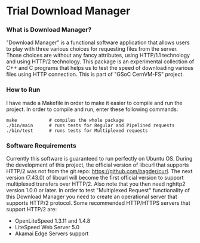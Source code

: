 # Trial Download Manager

### What is Download Manager?

  "Download Manager" is a functional software application that allows users to play with three various choices for requesting files from the server. Those choices are without any fancy attributes, using HTTP/1.1 technology and using HTTP/2 technology. This package is an experimental collection of C++ and C programs that helps us to test the speed of downloading various files using HTTP connection. This is part of "GSoC CernVM-FS" project.
  
### How to Run

I have made a Makefile in order to make it easier to compile and run the project. In order to compile and run, enter these following commands: 

```
make            # compiles the whole package
./bin/main      # runs tests for Regular and Pipelined requests
./bin/test      # runs tests for Multiplexed requests
```

### Software Requirements

  Currently this software is guaranteed to run perfectly on Ubuntu OS. During the development of this project, the official version of libcurl that supports HTTP/2 was not from the git repo: https://github.com/bagder/curl. The next version (7.43.0) of libcurl will become the first official version to support multiplexed transfers over HTTP/2. Also note that you then need nghttp2 version 1.0.0 or later. In order to test "Multiplexed Request" functionality of this Download Manager you need to create an operational server that supports HTTP/2 protocol. Some recommended HTTP/HTTPS servers that support HTTP/2 are:
  
  * OpenLiteSpeed 1.3.11 and 1.4.8
  * LiteSpeed Web Server 5.0
  * Akamai Edge Servers support









